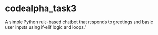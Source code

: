 # codealpha_task3
A simple Python rule-based chatbot that responds to greetings and basic user inputs using if-elif logic and loops."
